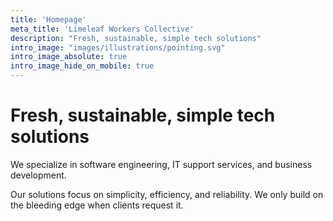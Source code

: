 ```yaml
---
title: 'Homepage'
meta_title: 'Limeleaf Workers Collective'
description: "Fresh, sustainable, simple tech solutions"
intro_image: "images/illustrations/pointing.svg"
intro_image_absolute: true
intro_image_hide_on_mobile: true
---
```


# Fresh, sustainable, simple tech solutions

We specialize in software engineering, IT support services, and business development.

Our solutions focus on simplicity, efficiency, and reliability. We only build on the bleeding edge when clients request it.
